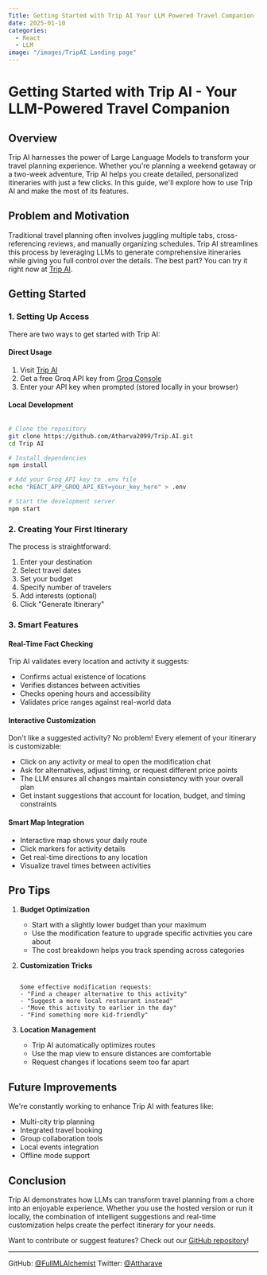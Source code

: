```yaml
---
Title: Getting Started with Trip AI Your LLM Powered Travel Companion
date: 2025-01-10
categories:
  - React
  - LLM
image: "/images/TripAI Landing page"
---
```


# Getting Started with Trip AI - Your LLM-Powered Travel Companion

## Overview
Trip AI harnesses the power of Large Language Models to transform your travel planning experience. Whether you're planning a weekend getaway or a two-week adventure, Trip AI helps you create detailed, personalized itineraries with just a few clicks. In this guide, we'll explore how to use Trip AI and make the most of its features.

## Problem and Motivation
Traditional travel planning often involves juggling multiple tabs, cross-referencing reviews, and manually organizing schedules. Trip AI streamlines this process by leveraging LLMs to generate comprehensive itineraries while giving you full control over the details. The best part? You can try it right now at [Trip AI](https://atharva2099.github.io/Trip.AI/).

## Getting Started

### 1. Setting Up Access
There are two ways to get started with Trip AI:

#### Direct Usage
1. Visit [Trip AI](https://atharva2099.github.io/Trip.AI/)
2. Get a free Groq API key from [Groq Console](https://console.groq.com/keys)
3. Enter your API key when prompted (stored locally in your browser)

#### Local Development
```bash

# Clone the repository
git clone https://github.com/Atharva2099/Trip.AI.git
cd Trip AI

# Install dependencies
npm install

# Add your Groq API key to .env file
echo "REACT_APP_GROQ_API_KEY=your_key_here" > .env

# Start the development server
npm start

```

### 2. Creating Your First Itinerary
The process is straightforward:

1. Enter your destination
2. Select travel dates
3. Set your budget
4. Specify number of travelers
5. Add interests (optional)
6. Click "Generate Itinerary"

### 3. Smart Features

#### Real-Time Fact Checking
Trip AI validates every location and activity it suggests:
- Confirms actual existence of locations
- Verifies distances between activities
- Checks opening hours and accessibility
- Validates price ranges against real-world data

#### Interactive Customization
Don't like a suggested activity? No problem! Every element of your itinerary is customizable:
- Click on any activity or meal to open the modification chat
- Ask for alternatives, adjust timing, or request different price points
- The LLM ensures all changes maintain consistency with your overall plan
- Get instant suggestions that account for location, budget, and timing constraints

#### Smart Map Integration
- Interactive map shows your daily route
- Click markers for activity details
- Get real-time directions to any location
- Visualize travel times between activities

## Pro Tips

1. **Budget Optimization**
   - Start with a slightly lower budget than your maximum
   - Use the modification feature to upgrade specific activities you care about
   - The cost breakdown helps you track spending across categories

2. **Customization Tricks**
   ```text
   
   Some effective modification requests:
   - "Find a cheaper alternative to this activity"
   - "Suggest a more local restaurant instead"
   - "Move this activity to earlier in the day"
   - "Find something more kid-friendly"
   
   ```

3. **Location Management**
   - Trip AI automatically optimizes routes
   - Use the map view to ensure distances are comfortable
   - Request changes if locations seem too far apart

## Future Improvements
We're constantly working to enhance Trip AI with features like:
- Multi-city trip planning
- Integrated travel booking
- Group collaboration tools
- Local events integration
- Offline mode support

## Conclusion
Trip AI demonstrates how LLMs can transform travel planning from a chore into an enjoyable experience. Whether you use the hosted version or run it locally, the combination of intelligent suggestions and real-time customization helps create the perfect itinerary for your needs.

Want to contribute or suggest features? Check out our [GitHub repository](https://github.com/Atharva2099/Trip.AI)!

---
GitHub: [@FullMLAlchemist](https://github.com/Atharva2099)
Twitter: [@Attharave](https://x.com/attharave)
